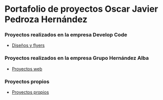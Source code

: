 # Portafolio de proyectos Oscar Javier Pedroza Hernández

### Proyectos realizados en la empresa Develop Code

- [Diseños y flyers](flyers/)

### Proyectos realizados en la empresa Grupo Hernández Alba

- [Proyectos web](paginas-web/)

### Proyectos propios

- [Proyectos propios](proyectos-propios/)
